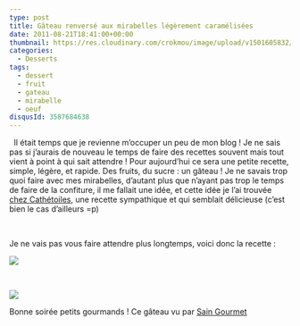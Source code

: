 ```yaml
---
type: post
title: Gâteau renversé aux mirabelles légèrement caramélisées
date: 2011-08-21T18:41:00+00:00
thumbnail: https://res.cloudinary.com/crokmou/image/upload/v1501605832/Gateau-renvers---2-73x110_bbyaz4.jpg
categories: 
  - Desserts
tags: 
  - dessert
  - fruit
  - gateau
  - mirabelle
  - oeuf
disqusId: 3587684638
---
```


  Il était temps que je revienne m’occuper un peu de mon blog ! Je ne sais pas si j’aurais de nouveau le temps de faire des recettes souvent mais tout vient à point à qui sait attendre ! Pour aujourd’hui ce sera une petite recette, simple, légère, et rapide. Des fruits, du sucre : un gâteau ! Je ne savais trop quoi faire avec mes mirabelles, d’autant plus que n’ayant pas trop le temps de faire de la confiture, il me fallait une idée, et cette idée je l’ai trouvée [chez Cathétoiles](http://cathetoiles.free.fr/?p=697), une recette sympathique et qui semblait délicieuse (c’est bien le cas d’ailleurs =p)

 

Je ne vais pas vous faire attendre plus longtemps, voici donc la recette :  
  

[![](http://4.bp.blogspot.com/-37XH0blHzyI/TqmmG1WghTI/AAAAAAAABBs/LVzwZYxpfP8/s1600/gateau+renverse%25CC%2581+mirabelles.jpg)](http://4.bp.blogspot.com/-37XH0blHzyI/TqmmG1WghTI/AAAAAAAABBs/LVzwZYxpfP8/s1600/gateau+renverse%25CC%2581+mirabelles.jpg)

 



[![](http://3.bp.blogspot.com/-miZ-NN7mngI/TlFBG1J-GAI/AAAAAAAAAh0/x7_46Kw_wQQ/s640/Gateau+renverse%25CC%2581+1+copie.jpg)](http://3.bp.blogspot.com/-miZ-NN7mngI/TlFBG1J-GAI/AAAAAAAAAh0/x7_46Kw_wQQ/s1600/Gateau+renverse%25CC%2581+1+copie.jpg)

Bonne soirée petits gourmands !  Ce gâteau vu par [Sain Gourmet](http://saingourmet.blogspot.com/2011/11/gateau-renverse-aux-mirabelles.html) 
